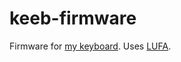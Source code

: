 # keeb-firmware

Firmware for [my keyboard](https://github.com/augustt198/keyboard-v1).
Uses [LUFA](https://github.com/abcminiuser/lufa).
